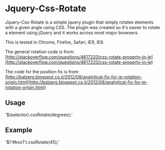 Jquery-Css-Rotate
=================

Jquery-Css-Rotate is a simple jquery plugin that simply rotates elements with a given angle using CSS. The plugin was created so it's easier to rotate a element using jQuery and it works across most major browsers.

This is tested in Chrome, Firefox, Safari, IE9, IE8.

The general rotation code is from:
[http://stackoverflow.com/questions/4617220/css-rotate-property-in-ie](http://stackoverflow.com/questions/4617220/css-rotate-property-in-ie)

The code for the position fix is from:
[http://balzerg.blogspot.co.il/2012/08/analytical-fix-for-ie-rotation-origin.html](http://balzerg.blogspot.co.il/2012/08/analytical-fix-for-ie-rotation-origin.html)

Usage
-----

'$(selector).cssRotate(degrees);'

Example
-------

'$('#box1').cssRotate(45);'